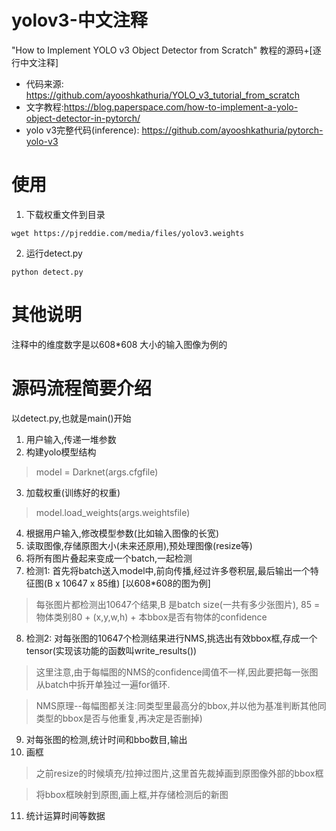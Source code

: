 # yolov3-中文注释
"How to Implement YOLO v3 Object Detector from Scratch" 教程的源码+[逐行中文注释]

- 代码来源: https://github.com/ayooshkathuria/YOLO_v3_tutorial_from_scratch
- 文字教程:https://blog.paperspace.com/how-to-implement-a-yolo-object-detector-in-pytorch/
- yolo v3完整代码(inference): https://github.com/ayooshkathuria/pytorch-yolo-v3


# 使用
 1. 下载权重文件到目录
 ```
 wget https://pjreddie.com/media/files/yolov3.weights 
```
 2. 运行detect.py
 ```
python detect.py
```

# 其他说明
注释中的维度数字是以608*608 大小的输入图像为例的

# 源码流程简要介绍
以detect.py,也就是main()开始 
1. 用户输入,传递一堆参数
2. 构建yolo模型结构
>  model = Darknet(args.cfgfile)
3. 加载权重(训练好的权重)
>  model.load_weights(args.weightsfile)
4. 根据用户输入,修改模型参数(比如输入图像的长宽)
5. 读取图像,存储原图大小(未来还原用),预处理图像(resize等)
6. 将所有图片叠起来变成一个batch,一起检测
7. 检测1: 首先将batch送入model中,前向传播,经过许多卷积层,最后输出一个特征图(B x 10647 x 85维) [以608*608的图为例]
> 每张图片都检测出10647个结果,B 是batch size(一共有多少张图片), 85 = 物体类别80 + (x,y,w,h) + 本bbox是否有物体的confidence
8. 检测2: 对每张图的10647个检测结果进行NMS,挑选出有效bbox框,存成一个tensor(实现该功能的函数叫write_results())
> 这里注意,由于每幅图的NMS的confidence阈值不一样,因此要把每一张图从batch中拆开单独过一遍for循环.

>  NMS原理--每幅图都关注:同类型里最高分的bbox,并以他为基准判断其他同类型的bbox是否与他重复,再决定是否删掉)

9. 对每张图的检测,统计时间和bbo数目,输出
10. 画框
> 之前resize的时候填充/拉抻过图片,这里首先裁掉画到原图像外部的bbox框

> 将bbox框映射到原图,画上框,并存储检测后的新图
11. 统计运算时间等数据
